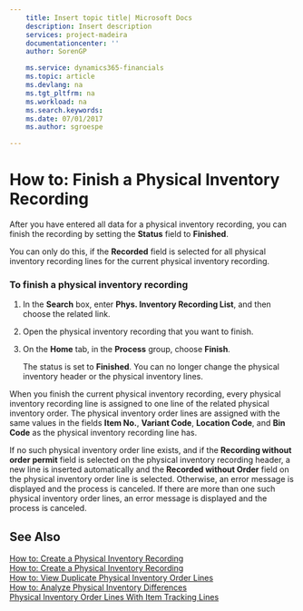 ```yaml
---
    title: Insert topic title| Microsoft Docs
    description: Insert description
    services: project-madeira
    documentationcenter: ''
    author: SorenGP

    ms.service: dynamics365-financials
    ms.topic: article
    ms.devlang: na
    ms.tgt_pltfrm: na
    ms.workload: na
    ms.search.keywords:
    ms.date: 07/01/2017
    ms.author: sgroespe

---
```

# How to: Finish a Physical Inventory Recording
After you have entered all data for a physical inventory recording, you can finish the recording by setting the **Status** field to **Finished**.  
  
 You can only do this, if the **Recorded** field is selected for all physical inventory recording lines for the current physical inventory recording.  
  
### To finish a physical inventory recording  
  
1.  In the **Search** box, enter **Phys. Inventory Recording List**, and then choose the related link.  
  
2.  Open the physical inventory recording that you want to finish.  
  
3.  On the **Home** tab, in the **Process** group, choose **Finish**.  
  
     The status is set to **Finished**. You can no longer change the physical inventory header or the physical inventory lines.  
  
 When you finish the current physical inventory recording, every physical inventory recording line is assigned to one line of the related physical inventory order. The physical inventory order lines are assigned with the same values in the fields **Item No.**, **Variant Code**, **Location Code**, and **Bin Code** as the physical inventory recording line has.  
  
 If no such physical inventory order line exists, and if the **Recording without order permit** field is selected on the physical inventory recording header, a new line is inserted automatically and the **Recorded without Order** field on the physical inventory order line is selected. Otherwise, an error message is displayed and the process is canceled. If there are more than one such physical inventory order lines, an error message is displayed and the process is canceled.  
  
## See Also  
 [How to: Create a Physical Inventory Recording](how-to-create-a-physical-inventory-recording.md)   
 [How to: Create a Physical Inventory Recording](how-to-create-a-physical-inventory-recording.md)   
 [How to: View Duplicate Physical Inventory Order Lines](how-to-view-physical-inventory-order-lines.md)   
 [How to: Analyze Physical Inventory Differences](how-to-analyze-physical-inventory-differences.md)   
 [Physical Inventory Order Lines With Item Tracking Lines](physical-inventory-order-lines-with-item-tracking-lines.md)